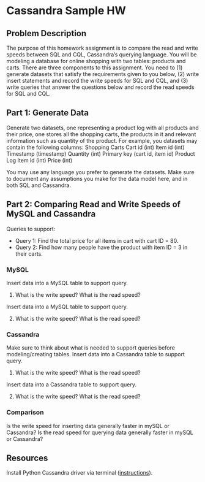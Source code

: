 # Cassandra Sample HW


## Problem Description
The purpose of this homework assignment is to compare the read and write speeds between SQL and CQL, Cassandra’s querying language. You will be modeling a database for online shopping with two tables: products and carts. There are three components to this assignment. You need to (1) generate datasets that satisfy the requirements given to you below, (2) write insert statements and record the write speeds for SQL and CQL, and (3) write queries that answer the questions below and record the read speeds for SQL and CQL.

## Part 1: Generate Data
Generate two datasets, one representing a product log with all products and their price, one stores all the shopping carts, the products in it and relevant information such as quantity of the product. For example, you datasets may contain the following columns:
Shopping Carts
Cart id (int)
Item id (int)
Timestamp (timestamp)
Quantity (int)
Primary key (cart id, item id)
Product Log 
Item id (int)
Price (int)

You may use any language you prefer to generate the datasets. Make sure to document any assumptions you make for the data model here, and in both SQL and Cassandra.

## Part 2: Comparing Read and Write Speeds of MySQL and Cassandra
Queries to support:
* Query 1: Find the total price for all items in cart with cart ID = 80.
* Query 2: Find how many people have the product with item ID = 3 in their carts.

### MySQL
Insert data into a MySQL table to support query.

1. What is the write speed? What is the read speed?

Insert data into a MySQL table to support query. 

2. What is the write speed? What is the read speed?
### Cassandra
Make sure to think about what is needed to support queries before modeling/creating tables.
Insert data into a Cassandra table to support query.

1. What is the write speed? What is the read speed?

Insert data into a Cassandra table to support query.

2. What is the write speed? What is the read speed?
### Comparison
Is the write speed for inserting data generally faster in mySQL or Cassandra?
Is the read speed for querying data generally faster in mySQL or Cassandra?

## Resources
Install Python Cassandra driver via terminal ([instructions](https://docs.datastax.com/en/developer/python-driver/3.25/installation/)).
